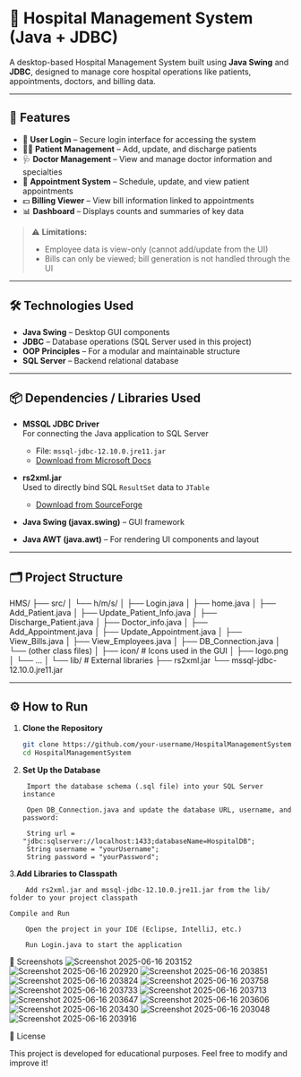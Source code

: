 # 🏥 Hospital Management System (Java + JDBC)

A desktop-based Hospital Management System built using **Java Swing** and **JDBC**, designed to manage core hospital operations like patients, appointments, doctors, and billing data.

---

## 📌 Features

- 🔐 **User Login** – Secure login interface for accessing the system  
- 👨‍⚕️ **Patient Management** – Add, update, and discharge patients  
- 🩺 **Doctor Management** – View and manage doctor information and specialties  
- 📅 **Appointment System** – Schedule, update, and view patient appointments  
- 💵 **Billing Viewer** – View bill information linked to appointments  
- 📊 **Dashboard** – Displays counts and summaries of key data

> ⚠️ **Limitations:**  
> - Employee data is view-only (cannot add/update from the UI)  
> - Bills can only be viewed; bill generation is not handled through the UI

---

## 🛠️ Technologies Used

- **Java Swing** – Desktop GUI components  
- **JDBC** – Database operations (SQL Server used in this project)  
- **OOP Principles** – For a modular and maintainable structure  
- **SQL Server** – Backend relational database

---

## 📦 Dependencies / Libraries Used

- **MSSQL JDBC Driver**  
  For connecting the Java application to SQL Server  
  - File: `mssql-jdbc-12.10.0.jre11.jar`  
  - [Download from Microsoft Docs](https://learn.microsoft.com/en-us/sql/connect/jdbc/download-microsoft-jdbc-driver-for-sql-server)

- **rs2xml.jar**  
  Used to directly bind SQL `ResultSet` data to `JTable`  
  - [Download from SourceForge](https://sourceforge.net/projects/finalangelsanddemons/)

- **Java Swing (javax.swing)** – GUI framework  
- **Java AWT (java.awt)** – For rendering UI components and layout

---

## 🗂️ Project Structure

HMS/
├── src/
│ └── h/m/s/
│ ├── Login.java
│ ├── home.java
│ ├── Add_Patient.java
│ ├── Update_Patient_Info.java
│ ├── Discharge_Patient.java
│ ├── Doctor_info.java
│ ├── Add_Appointment.java
│ ├── Update_Appointment.java
│ ├── View_Bills.java
│ ├── View_Employees.java
│ ├── DB_Connection.java
│ └── (other class files)
│
├── icon/ # Icons used in the GUI
│ ├── logo.png
│ └── ...
│
└── lib/ # External libraries
├── rs2xml.jar
└── mssql-jdbc-12.10.0.jre11.jar


---

## ⚙️ How to Run

1. **Clone the Repository**
   ```bash
   git clone https://github.com/your-username/HospitalManagementSystem.git
   cd HospitalManagementSystem

2. **Set Up the Database**

        Import the database schema (.sql file) into your SQL Server instance

        Open DB_Connection.java and update the database URL, username, and password:

        String url = "jdbc:sqlserver://localhost:1433;databaseName=HospitalDB";
        String username = "yourUsername";
        String password = "yourPassword";

3.**Add Libraries to Classpath**

        Add rs2xml.jar and mssql-jdbc-12.10.0.jre11.jar from the lib/ folder to your project classpath

    Compile and Run

        Open the project in your IDE (Eclipse, IntelliJ, etc.)

        Run Login.java to start the application

📸 Screenshots
![Screenshot 2025-06-16 203152](https://github.com/user-attachments/assets/86eb7ca9-fd9a-41ed-b0c1-7b565ee5c230)
![Screenshot 2025-06-16 202920](https://github.com/user-attachments/assets/760e73fe-861f-472d-9713-8c4671c25460)
![Screenshot 2025-06-16 203851](https://github.com/user-attachments/assets/3e6ab6b1-82a0-4612-ad98-bcb89d4f747f)
![Screenshot 2025-06-16 203824](https://github.com/user-attachments/assets/1b29bd56-6c69-4f5b-852f-5784cd82f402)
![Screenshot 2025-06-16 203758](https://github.com/user-attachments/assets/5e5d0370-9cc2-48cd-8ffb-3c51e1a08d00)
![Screenshot 2025-06-16 203733](https://github.com/user-attachments/assets/d6076566-2e22-4b54-b2ca-142405c7d1d1)
![Screenshot 2025-06-16 203713](https://github.com/user-attachments/assets/b90fe1ba-ad6a-4c20-939d-5e05996820e9)
![Screenshot 2025-06-16 203647](https://github.com/user-attachments/assets/db42610b-5a36-497a-8922-b429132da417)
![Screenshot 2025-06-16 203606](https://github.com/user-attachments/assets/de369772-bc89-4926-9fef-752f97b04423)
![Screenshot 2025-06-16 203430](https://github.com/user-attachments/assets/29ddb1d8-9a52-4280-9faa-1e359a818d5f)
![Screenshot 2025-06-16 203048](https://github.com/user-attachments/assets/fde155c8-7c45-4976-972c-dafc8928710e)
![Screenshot 2025-06-16 203916](https://github.com/user-attachments/assets/4d090735-fb75-4738-8e79-2574be1ac79c)

📃 License

This project is developed for educational purposes.
Feel free to modify and improve it!
